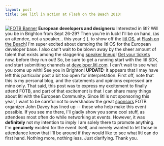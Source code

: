 ```yaml
---
layout: post
title: See litl in action at Flash on the Beach 2010!
---
```


<p><a href="http://flashonthebeach.com"><img src="http://www.flashonthebeach.com/images/participate/fotb_logo_400x150.png" alt="FOTB Banner"/></a> <strong>European developers and designers: </strong>Interested in litl? Will you be in Brighton from Sept 26-29? Then you're in luck! I'll be on hand, (as an attendee, not a speaker... this year :) ), to show off the <a title="litl.com" href="http://developer.litl.com">litl OS</a>, at <a href="http://flashonthebeach.com">Flash on the Beach</a>! I'm super excited about demoing the litl OS for the European developer base. I also can't wait to be blown away by the sheer amount of talent that exists among the staggering <a href="http://www.flashonthebeach.com/speakers/">speaker lineup</a>! <a href="http://www.flashonthebeach.com/tickets/">Get your tickets</a> now, before they run out! So, be sure to get a running start with the litl SDK, and start submitting channels at <a title="litl developer center" href="http://developer.litl.com">developer.litl.com</a>. I can't wait to see what you come up with! See you in Brighton! <strong>UPDATE:</strong> It appears that I may have left this particular post a bit too open for interpretation. First off, note that this is my personal blog, and the statements and opinions expressed are mine only. That said, this post was to express my excitement to finally attend FOTB, and part of that excitement is that I can share many things about litl with the European Community. Since litl is not sponsoring this year, I want to be careful not to overshadow the great <a title="http://www.flashonthebeach.com/" href="http://www.flashonthebeach.com/">sponsors</a> FOTB organizer John Davey has lined up -- those who help make this event possible. If you see me there, I'll gladly show you some cool stuff, as attendees most often do while networking at events. However, it was <strong>definitely</strong> not my intention to imply I am solely there to promote anything. I'm <strong>genuinely</strong> excited for the event itself, and merely wanted to let those in attendance know that I'll be around if they would like to see what litl can do first hand. Nothing more, nothing less. Just clarifying. Thank you.</p>